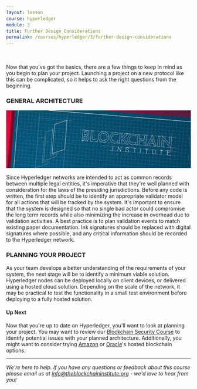 ```yaml
---
layout: lesson
course: hyperledger
module: 3
title: Further Design Considerations
permalink: /courses/hyperledger/3/further-design-considerations
---
```

<br>
<br>
<span class="openingParagraph">
Now that you've got the basics, there are a few things to keep in mind as you begin to plan your project. Launching a project on a new protocol like this can be complicated, so it helps to ask the right questions from the beginning.</span>

<h3>GENERAL ARCHITECTURE</h3>

<img src="/assets/img/courses/private-blockchains/Blueprints-01.jpg" alt="Blueprint of the Blockchain Institute logo" title="Blueprints"/>

Since Hyperledger networks are intended to act as common records between multiple legal entities, it's imperative that they're well planned with consideration for the laws of the presiding jurisdictions. Before any code is written, the first step should be to identify an appropriate validator model for all actions that will be tracked by the system. It's important to ensure that the system is designed so that no single bad actor could compromise the long term records while also minimizing the increase in overhead due to validation activities. A best practice is to plan validation events to match existing paper documentation. Ink signatures should be replaced with digital signatures where possible, and any critical information should be recorded to the Hyperledger network.

<h3>PLANNING YOUR PROJECT</h3>


As your team develops a better understanding of the requirements of your system, the next stage will be to identify a minimum viable solution. Hyperledger nodes can be deployed locally on client devices, or delivered using a hosted cloud solution. Depending on the scale of the network, it may be practical to test the functionality in a small test environment before deploying to a fully hosted solution.
<h4>Up Next</h4>
Now that you're up to date on Hyperledger, you'll want to look at planning your project. You may want to review our <a href="/courses/blockchain-security/">Blockchain Security Course</a> to identify potential issues with your planned architecture. Additionally, you might want to consider trying <a href="https://aws.amazon.com/marketplace/pp/B0797GK9YY">Amazon</a> or <a href="https://cloud.oracle.com/blockchain">Oracle</a>'s hosted blockchain options.


<hr />

<em>We're here to help. If you have any questions or feedback about this course please email us at info@theblockchaininstitute.org - we'd love to hear from you!</em>
